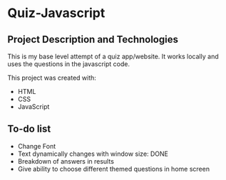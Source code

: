 # Quiz-Javascript

## Project Description and Technologies

This is my base level attempt of a quiz app/website. It works locally and uses the questions in the javascript code.

This project was created with:

- HTML
- CSS
- JavaScript

## To-do list

- Change Font
- Text dynamically changes with window size: DONE
- Breakdown of answers in results
- Give ability to choose different themed questions in home screen
